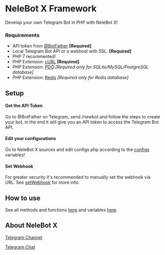 # NeleBot X Framework

Develop your own Telegram Bot in PHP with NeleBot X!

### Requirements

- API token from [@BotFather](t.me/BotFather) **[Required]**
- Local Telegram Bot API or a webhost with SSL. **[Required]**
- PHP 7 recommented!
- PHP Extension: [cURL](https://www.php.net/manual/en/book.curl.php) **[Required]**
- PHP Extension: [PDO](https://www.php.net/manual/en/book.pdo.php) *[Required only for SQLite/MySQL/PostgreSQL database]*
- PHP Extension: [Redis](https://github.com/phpredis/phpredis) *[Required only for Redis database]*

## Setup

#### Get the API Token 

Go to @BotFather on Telegram, send /newbot and follow the steps to create your bot, in the end it will give you an API token to access the Telegram Bot API.

#### Edit your configurations

Go to NeleBot X sources and edit configs.php according to the [configs](./variables#configs) variables!

#### Set Webhook

For greater security it's recommended to manually set the webhook via URL. 
See [setWebhook](https://core.telegram.org/bots/api#setwebhook) for more info.

## How to use

See all methods and functions [here](./functions.md) and variables [here](./variables.md).

## About NeleBot X

[Telegram Channel](https://t.me/NeleBotX)

[Telegram Chat](https://t.me/NeleBotXSupport)
